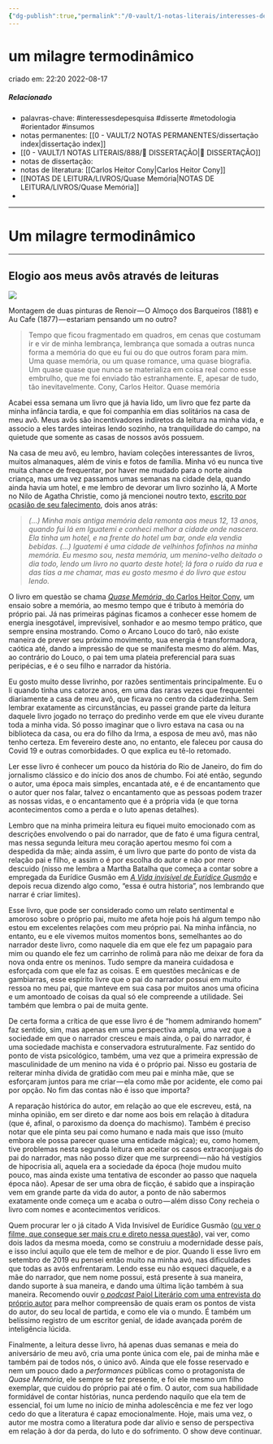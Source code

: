 ```yaml
---
{"dg-publish":true,"permalink":"/0-vault/1-notas-literais/interesses-de-pesquisa/um-milagre-termodinamico/","tags":["interessesdepesquisa","disserte","metodologia","orientador","insumos"],"dgHomeLink":true,"dgShowLocalGraph":true,"dgShowFileTree":true,"dgEnableSearch":true}
---
```


# um milagre termodinâmico
criado em: 22:20 2022-08-17

##### Relacionado
- palavras-chave: #interessesdepesquisa  #disserte #metodologia #orientador #insumos
- notas permanentes: [[0 - VAULT/2 NOTAS PERMANENTES/dissertação index\|dissertação index]]
- [[0 - VAULT/1 NOTAS LITERAIS/888/📕 DISSERTAÇÃO\|📕 DISSERTAÇÃO]]
- notas de dissertação:
- notas de literatura:  [[Carlos Heitor Cony\|Carlos Heitor Cony]] 
- [[NOTAS DE LEITURA/LIVROS/Quase Memória\|NOTAS DE LEITURA/LIVROS/Quase Memória]]
- 

---

# Um milagre termodinâmico

---

## Elogio aos meus avôs através de leituras

![](https://cdn-images-1.medium.com/max/800/1*aU7HbPU8s7A6HiwIyHFo9Q.jpeg)

Montagem de duas pinturas de Renoir — O Almoço dos Barqueiros (1881) e Au Cafe (1877) — estariam pensando um no outro?

> Tempo que ficou fragmentado em quadros, em cenas que costumam ir e vir de minha lembrança, lembrança que somada a outras nunca forma a memória do que eu fui ou do que outros foram para mim. Uma quase memória, ou um quase romance, uma quase biografia. Um quase quase que nunca se materializa em coisa real como esse embrulho, que me foi enviado tão estranhamente. E, apesar de tudo, tão inevitavelmente. Cony, Carlos Heitor. Quase memória

Acabei essa semana um livro que já havia lido, um livro que fez parte da minha infância tardia, e que foi companhia em dias solitários na casa de meu avô. Meus avôs são incentivadores indiretos da leitura na minha vida, e associo a eles tardes inteiras lendo sozinho, na tranquilidade do campo, na quietude que somente as casas de nossos avós possuem.

Na casa de meu avô, eu lembro, haviam coleções interessantes de livros, muitos almanaques, além de vinis e fotos de família. Minha vó eu nunca tive muita chance de frequentar, por haver me mudado para o norte ainda criança, mas uma vez passamos umas semanas na cidade dela, quando ainda havia um hotel, e me lembro de devorar um livro sozinho lá, A Morte no Nilo de Agatha Christie, como já mencionei noutro texto, [escrito por ocasião de seu falecimento](https://medium.com/quisquilae/a-vida-n%C3%A3o-passa-de-um-sonho-c4ce7cba500e), dois anos atrás:

> _(…) Minha mais antiga memória dela remonta aos meus 12, 13 anos, quando fui lá em Iguatemi e conheci melhor a cidade onde nascera. Ela tinha um hotel, e na frente do hotel um bar, onde ela vendia bebidas. (…) Iguatemi é uma cidade de velhinhos fofinhos na minha memória. Eu mesmo sou, nesta memória, um menino-velho deitado o dia todo, lendo um livro no quarto deste hotel; lá fora o ruído da rua e das tias a me chamar, mas eu gosto mesmo é do livro que estou lendo._

O livro em questão se chama [_Quase Memória,_ do Carlos Heitor Cony](https://www.goodreads.com/book/show/25529176-quase-mem-ria), um ensaio sobre a memória, ao mesmo tempo que é tributo à memória do próprio pai. Já nas primeiras páginas ficamos a conhecer esse homem de energia inesgotável, imprevisível, sonhador e ao mesmo tempo prático, que sempre ensina mostrando. Como o Arcano Louco do tarô, não existe maneira de prever seu próximo movimento, sua energia é transformadora, caótica até, dando a impressão de que se manifesta mesmo do além. Mas, ao contrário do Louco, o pai tem uma plateia preferencial para suas peripécias, e é o seu filho e narrador da história.

Eu gosto muito desse livrinho, por razões sentimentais principalmente. Eu o li quando tinha uns catorze anos, em uma das raras vezes que frequentei diariamente a casa de meu avô, que ficava no centro da cidadezinha. Sem lembrar exatamente as circunstâncias, eu passei grande parte da leitura daquele livro jogado no terraço do predinho verde em que ele viveu durante toda a minha vida. Só posso imaginar que o livro estava na casa ou na biblioteca da casa, ou era do filho da Irma, a esposa de meu avô, mas não tenho certeza. Em fevereiro deste ano, no entanto, ele faleceu por causa do Covid 19 e outras comorbidades. O que explica eu tê-lo retomado.

Ler esse livro é conhecer um pouco da história do Rio de Janeiro, do fim do jornalismo clássico e do início dos anos de chumbo. Foi até então, segundo o autor, uma época mais simples, encantada até, e é de encantamento que o autor quer nos falar, talvez o encantamento que as pessoas podem trazer as nossas vidas, e o encantamento que é a própria vida (e que torna acontecimentos como a perda e o luto apenas detalhes).

Lembro que na minha primeira leitura eu fiquei muito emocionado com as descrições envolvendo o pai do narrador, que de fato é uma figura central, mas nessa segunda leitura meu coração apertou mesmo foi com a despedida da mãe; ainda assim, é um livro que parte do ponto de vista da relação pai e filho, e assim o é por escolha do autor e não por mero descuido (nisso me lembra a Martha Batalha que começa a contar sobre a empregada da Eurídice Gusmão em [_A Vida invisível de Eurídice Gusmão_](https://www.goodreads.com/book/show/29889519-a-vida-invis-vel-de-eur-dice-gusm-o) e depois recua dizendo algo como, “essa é outra historia”, nos lembrando que narrar é criar limites).

Esse livro, que pode ser considerado como um relato sentimental e amoroso sobre o próprio pai, muito me afeta hoje pois há algum tempo não estou em excelentes relações com meu próprio pai. Na minha infância, no entanto, eu e ele vivemos muitos momentos bons, semelhantes ao do narrador deste livro, como naquele dia em que ele fez um papagaio para mim ou quando ele fez um carrinho de rolimã para não me deixar de fora da nova onda entre os meninos. Tudo sempre da maneira cuidadosa e esforçada com que ele faz as coisas. E em questões mecânicas e de gambiarras, esse espírito livre que o pai do narrador possui em muito ressoa no meu pai, que manteve em sua casa por muitos anos uma oficina e um amontoado de coisas da qual só ele compreende a utilidade. Sei também que lembra o pai de muita gente.

De certa forma a crítica de que esse livro é de “homem admirando homem” faz sentido, sim, mas apenas em uma perspectiva ampla, uma vez que a sociedade em que o narrador cresceu e mais ainda, o pai do narrador, é uma sociedade machista e conservadora estruturalmente. Faz sentido do ponto de vista psicológico, também, uma vez que a primeira expressão de masculinidade de um menino na vida é o próprio pai. Nisso eu gostaria de reiterar minha dívida de gratidão com meu pai e minha mãe, que se esforçaram juntos para me criar — ela como mãe por acidente, ele como pai por opção. No fim das contas não é isso que importa?

A reparação histórica do autor, em relação ao que ele escreveu, está, na minha opinião, em ser direto e dar nome aos bois em relação à ditadura (que é, afinal, o paroxismo da doença do machismo). Também é preciso notar que ele pinta seu pai como humano e nada mais que isso (muito embora ele possa parecer quase uma entidade mágica); eu, como homem, tive problemas nesta segunda leitura em aceitar os casos extraconjugais do pai do narrador, mas não posso dizer que me surpreendi — não há vestígios de hipocrisia ali, aquela era a sociedade da época (hoje mudou muito pouco, mas ainda existe uma tentativa de esconder ao passo que naquela época não). Apesar de ser uma obra de ficção, é sabido que a inspiração vem em grande parte da vida do autor, a ponto de não sabermos exatamente onde começa um e acaba o outro — além disso Cony recheia o livro com nomes e acontecimentos verídicos.

Quem procurar ler o já citado A Vida Invisível de Eurídice Gusmão ([ou ver o filme, que consegue ser mais cru e direto nessa questão](https://entretenimento.uol.com.br/noticias/redacao/2020/08/19/gregorio-duvivier-a-vida-invisivel.htm)), vai ver, como dois lados da mesma moeda, como se construiu a modernidade desse país, e isso inclui aquilo que ele tem de melhor e de pior. Quando li esse livro em setembro de 2019 eu pensei então muito na minha avó, nas dificuldades que todas as avós enfrentaram. Lendo esse eu não esqueci daquele, e a mãe do narrador, que nem nome possui, está presente à sua maneira, dando suporte à sua maneira, e dando uma última lição também à sua maneira. Recomendo ouvir [o _podcast_ Paiol Literário com uma entrevista do próprio autor](https://open.spotify.com/episode/33IvvAlLdOspzpIxbn7Tvr?si=yJN9XT7sSLqJch_6KJC-eg) para melhor compreensão de quais eram os pontos de vista do autor, do seu local de partida, e como ele via o mundo. É também um belíssimo registro de um escritor genial, de idade avançada porém de inteligência lúcida.

Finalmente, a leitura desse livro, há apenas duas semanas e meia do aniversário de meu avô, cria uma ponte única com ele, pai de minha mãe e também pai de todos nós, o único avô. Ainda que ele fosse reservado e nem um pouco dado a _performances_ públicas como o protagonista de _Quase Memória_, ele sempre se fez presente, e foi ele mesmo um filho exemplar, que cuidou do próprio pai até o fim. O autor, com sua habilidade formidável de contar histórias, nunca perdendo naquilo que ela tem de essencial, foi um lume no início de minha adolescência e me fez ver logo cedo do que a literatura é capaz emocionalmente. Hoje, mais uma vez, o autor me mostra como a literatura pode dar alívio e senso de perspectiva em relação à dor da perda, do luto e do sofrimento. O show deve continuar.